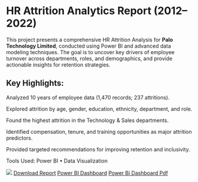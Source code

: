 # HR Attrition Analytics Report (2012–2022)
This project presents a comprehensive HR Attrition Analysis for **Palo Technology Limited**, conducted using Power BI and advanced data modeling techniques. The goal is to uncover key drivers of employee turnover across departments, roles, and demographics, and provide actionable insights for retention strategies.

## Key Highlights:

Analyzed 10 years of employee data (1,470 records; 237 attritions).

Explored attrition by age, gender, education, ethnicity, department, and role.

Found the highest attrition in the Technology & Sales departments.

Identified compensation, tenure, and training opportunities as major attrition predictors.

Provided targeted recommendations for improving retention and inclusivity.

Tools Used:
Power BI • Data Visualization

![](def96c86639de5473811bc9babb39275f1bf4f38/image.png)
[Download Report](HR%20Attrition%20Analytics%20Report.docx)
[Power BI Dashboard](HR%20Attrition%20Dashboard%20Analytics.pbix)
[Power Bi Dashboard Pdf]()
